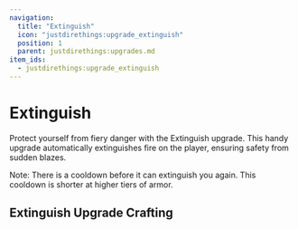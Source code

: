 ```yaml
---
navigation:
  title: "Extinguish"
  icon: "justdirethings:upgrade_extinguish"
  position: 1
  parent: justdirethings:upgrades.md
item_ids:
  - justdirethings:upgrade_extinguish
---
```


# Extinguish

Protect yourself from fiery danger with the Extinguish upgrade. This handy upgrade automatically extinguishes fire on the player, ensuring safety from sudden blazes.

Note: There is a cooldown before it can extinguish you again. This cooldown is shorter at higher tiers of armor.

## Extinguish Upgrade Crafting



<Recipe id="justdirethings:upgrade_extinguish" />

